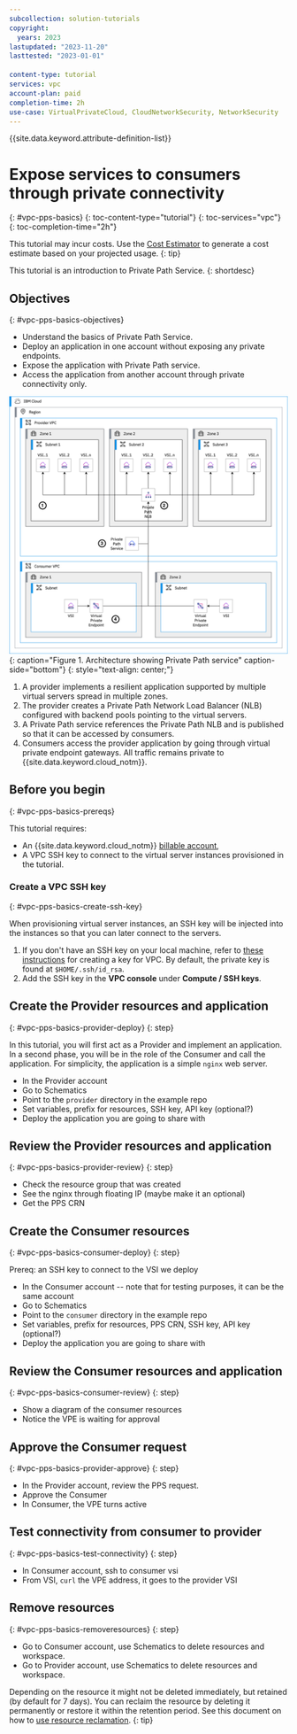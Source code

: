 ```yaml
---
subcollection: solution-tutorials
copyright:
  years: 2023
lastupdated: "2023-11-20"
lasttested: "2023-01-01"

content-type: tutorial
services: vpc
account-plan: paid
completion-time: 2h
use-case: VirtualPrivateCloud, CloudNetworkSecurity, NetworkSecurity
---
```


{{site.data.keyword.attribute-definition-list}}

# Expose services to consumers through private connectivity
{: #vpc-pps-basics}
{: toc-content-type="tutorial"}
{: toc-services="vpc"}
{: toc-completion-time="2h"}

<!--##istutorial#-->
This tutorial may incur costs. Use the [Cost Estimator](/estimator/review) to generate a cost estimate based on your projected usage.
{: tip}

<!--#/istutorial#-->

This tutorial is an introduction to Private Path Service.
{: shortdesc}

## Objectives
{: #vpc-pps-basics-objectives}

* Understand the basics of Private Path Service.
* Deploy an application in one account without exposing any private endpoints.
* Expose the application with Private Path service.
* Access the application from another account through private connectivity only.

![Architecture](images/vpc-pps-basics-hidden/architecture.png){: caption="Figure 1. Architecture showing Private Path service" caption-side="bottom"}
{: style="text-align: center;"}

1. A provider implements a resilient application supported by multiple virtual servers spread in multiple zones.
1. The provider creates a Private Path Network Load Balancer (NLB) configured with backend pools pointing to the virtual servers.
1. A Private Path service references the Private Path NLB and is published so that it can be accessed by consumers.
1. Consumers access the provider application by going through virtual private endpoint gateways. All traffic remains private to {{site.data.keyword.cloud_notm}}.

## Before you begin
{: #vpc-pps-basics-prereqs}

This tutorial requires:
* An {{site.data.keyword.cloud_notm}} [billable account](/docs/account?topic=account-accounts),
* A VPC SSH key to connect to the virtual server instances provisioned in the tutorial.

### Create a VPC SSH key
{: #vpc-pps-basics-create-ssh-key}

When provisioning virtual server instances, an SSH key will be injected into the instances so that you can later connect to the servers.

1. If you don't have an SSH key on your local machine, refer to [these instructions](/docs/vpc?topic=vpc-ssh-keys) for creating a key for VPC. By default, the private key is found at `$HOME/.ssh/id_rsa`.
1. Add the SSH key in the **VPC console** under **Compute / SSH keys**.

## Create the Provider resources and application
{: #vpc-pps-basics-provider-deploy}
{: step}

In this tutorial, you will first act as a Provider and implement an application. In a second phase, you will be in the role of the Consumer and call the application. For simplicity, the application is a simple `nginx` web server.

* In the Provider account
* Go to Schematics
* Point to the `provider` directory in the example repo
* Set variables, prefix for resources, SSH key, API key (optional?)
* Deploy
the application you are going to share with 

## Review the Provider resources and application
{: #vpc-pps-basics-provider-review}
{: step}

* Check the resource group that was created
* See the nginx through floating IP (maybe make it an optional)
* Get the PPS CRN

## Create the Consumer resources
{: #vpc-pps-basics-consumer-deploy}
{: step}

Prereq: an SSH key to connect to the VSI we deploy

* In the Consumer account -- note that for testing purposes, it can be the same account
* Go to Schematics
* Point to the `consumer` directory in the example repo
* Set variables, prefix for resources, PPS CRN, SSH key, API key (optional?)
* Deploy
the application you are going to share with 

## Review the Consumer resources and application
{: #vpc-pps-basics-consumer-review}
{: step}

- Show a diagram of the consumer resources
- Notice the VPE is waiting for approval

## Approve the Consumer request
{: #vpc-pps-basics-provider-approve}
{: step}

- In the Provider account, review the PPS request.
- Approve the Consumer
- In Consumer, the VPE turns active

## Test connectivity from consumer to provider
{: #vpc-pps-basics-test-connectivity}
{: step}

- In Consumer account, ssh to consumer vsi
- From VSI, `curl` the VPE address, it goes to the provider VSI

## Remove resources
{: #vpc-pps-basics-removeresources}
{: step}

- Go to Consumer account, use Schematics to delete resources and workspace.
- Go to Provider account, use Schematics to delete resources and workspace.

Depending on the resource it might not be deleted immediately, but retained (by default for 7 days). You can reclaim the resource by deleting it permanently or restore it within the retention period. See this document on how to [use resource reclamation](/docs/account?topic=account-resource-reclamation).
{: tip}


